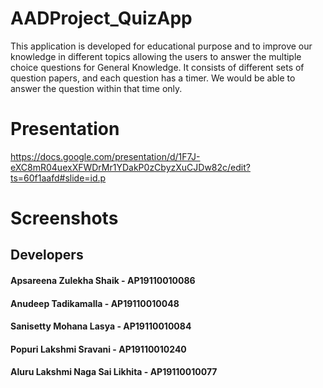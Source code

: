# AADProject_QuizApp

This application is developed for educational purpose and to improve our knowledge in different topics allowing the users to answer the multiple choice questions for General Knowledge. It consists of different sets of question papers, and each question has a timer. We would be able to answer the question within that time only. 

# Presentation
https://docs.google.com/presentation/d/1F7J-eXC8mR04uexXFWDrMr1YDakP0zCbyzXuCJDw82c/edit?ts=60f1aafd#slide=id.p

# Screenshots

## Developers

#### Apsareena Zulekha Shaik - AP19110010086
#### Anudeep Tadikamalla - AP19110010048
#### Sanisetty Mohana Lasya - AP19110010084
#### Popuri Lakshmi Sravani - AP19110010240
#### Aluru Lakshmi Naga Sai Likhita - AP19110010077
